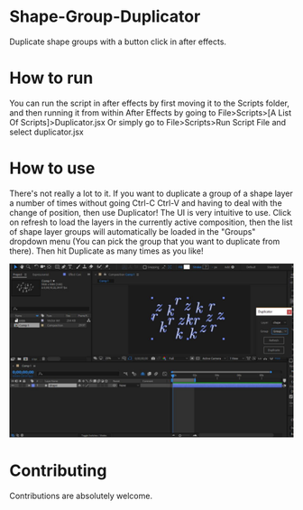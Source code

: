 # Shape-Group-Duplicator
Duplicate shape groups with a button click in after effects.


# How to run
You can run the script in after effects by first moving it to the Scripts folder, and then running it from within After Effects by going to File>Scripts>[A List Of Scripts]>Duplicator.jsx
Or simply go to File>Scripts>Run Script File and select duplicator.jsx

# How to use
There's not really a lot to it. If you want to duplicate a group of a shape layer a number of times without going Ctrl-C Ctrl-V and having to deal with the change of position, then use Duplicator! The UI is very intuitive to use. Click on refresh to load the layers in the currently active composition, then the list of shape layer groups will automatically be loaded in the "Groups" dropdown menu (You can pick the group that you want to duplicate from there). Then hit Duplicate as many times as you like!

![Screenshot](duplicatorScript.JPG)


# Contributing
Contributions are absolutely welcome.
